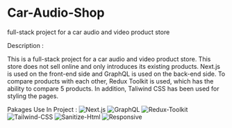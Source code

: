 # Car-Audio-Shop
full-stack project for a car audio and video product store

Description :

This is a full-stack project for a car audio and video product store. This store does not sell online and only introduces its existing products. Next.js is used on the front-end side and GraphQL is used on the back-end side. To compare products with each other, Redux Toolkit is used, which has the ability to compare 5 products. In addition, Taliwind CSS has been used for styling the pages.

Pakages Use In Project :
![Next.js](https://img.shields.io/badge/Next.js-EF2D5E)
![GraphQL](https://img.shields.io/badge/GraphQL-EF2D5E)
![Redux-Toolkit](https://img.shields.io/badge/Redux-Toolkit-EF2D5E)
![Tailwind-CSS](https://img.shields.io/badge/Tailwind-CSS-EF2D5E)
![Sanitize-Html](https://img.shields.io/badge/Sanitize-Html-EF2D5E)
![Responsive](https://img.shields.io/badge/Responsive-EF2D5E)
